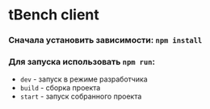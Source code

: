 # tBench client

### Сначала установить зависимости: `npm install`

### Для запуска использовать `npm run`:
- `dev` - запуск в режиме разработчика
- `build` - сборка проекта
- `start` - запуск собранного проекта
